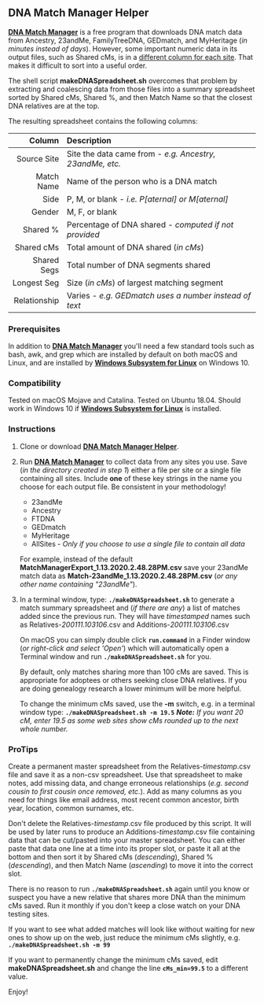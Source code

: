 ## DNA Match Manager Helper

[DNA Match Manager]:https://heirloomsoftware.com/dna-match-manager/
[DNA Match Manager Helper]:https://github.com/Monty/DNA_Match_Manager_Helper
[cvskit]:http://csvkit.rtfd.org
[columns]:DNA_Match_Manager-FieldNames.md
[Windows Subsystem for Linux]:https://docs.microsoft.com/en-us/windows/wsl/faq

**[DNA Match Manager][]** is a free program that downloads DNA match data from
Ancestry, 23andMe, FamilyTreeDNA, GEDmatch, and MyHeritage (*in minutes instead
of days*). However, some important numeric data in its output files, such as
Shared cMs, is in a [different column for each site][columns]. That makes it
difficult to sort into a useful order.

The shell script **makeDNASpreadsheet.sh** overcomes that problem by extracting
and coalescing data from those files into a summary spreadsheet sorted by
Shared cMs, Shared %, and then Match Name so that the closest DNA relatives are
at the top.

The resulting spreadsheet contains the following columns:

| Column | Description |
|--------:|:-------------|
| Source Site | Site the data came from - *e.g. Ancestry, 23andMe, etc.* |
| Match Name | Name of the person who is a DNA match |
| Side | P, M, or blank - *i.e. P[aternal] or M[aternal]* |
| Gender | M, F, or blank |
| Shared % | Percentage of DNA shared - *computed if not provided* |
| Shared cMs | Total amount of DNA shared (*in cMs*) |
| Shared Segs | Total number of DNA segments shared |
| Longest Seg | Size (*in cMs*) of largest matching segment |
| Relationship | Varies - *e.g. GEDmatch uses a number instead of text* |


### Prerequisites

In addition to **[DNA Match Manager][]** you'll need a few standard tools such
as bash, awk, and grep which are installed by default on both macOS and Linux,
and are installed by  **[Windows Subsystem for Linux][]** on Windows 10.

### Compatibility

Tested on macOS Mojave and Catalina. Tested on Ubuntu 18.04. Should work in
Windows 10 if **[Windows Subsystem for Linux][]** is installed.

### Instructions

1. Clone or download **[DNA Match Manager Helper][]**.

2. Run **[DNA Match Manager][]** to collect data from any sites you use. Save
(*in the directory created in step 1*) either a file per site or a single
file containing all sites. Include **one** of these key strings in the name you
choose for each output file. Be consistent in your methodology!

    * 23andMe
    * Ancestry
    * FTDNA
    * GEDmatch
    * MyHeritage
    * AllSites - *Only if you choose to use a single file to contain all data*

    For example, instead of the default
**MatchManagerExport_1.13.2020.2.48.28PM.csv** save your 23andMe match data
as **Match-23andMe_1.13.2020.2.48.28PM.csv** (*or any other name containing
"23andMe"*).

3. In a terminal window, type: **`./makeDNASpreadsheet.sh`** to generate a
match summary spreadsheet and (*if there are any*) a list of matches added
since the previous run. They will have *timestamped* names such as
Relatives-*200111.103106*.csv and Additions-*200111.103106*.csv

    On macOS you can simply double click **`run.command`** in a Finder window
(*or right-click and select 'Open'*) which will automatically open a Terminal
window and run **`./makeDNASpreadsheet.sh`** for you.

    By default, only matches sharing more than 100 cMs are saved. This is
appropriate for adoptees or others seeking close DNA relatives. If you are
doing genealogy research a lower minimum will be more helpful.

    To change the minimum cMs saved, use the **-m** switch, e.g. in a terminal
window type: **`./makeDNASpreadsheet.sh -m 19.5`** ***Note:*** *If you want 20
cM, enter 19.5 as some web sites show cMs rounded up to the next whole number.*

### ProTips

Create a permanent master spreadsheet from the Relatives-*timestamp*.csv file
and save it as a non-csv spreadsheet. Use that spreadsheet to make notes, add
missing data, and change erroneous relationships (*e.g. second cousin to first
cousin once removed, etc.*). Add as many columns as you need for things like
email address, most recent common ancestor, birth year, location, common
surnames, etc.

Don't delete the Relatives-*timestamp*.csv file produced by this script. It
will be used by later runs to produce an Additions-*timestamp*.csv file
containing data that can be cut/pasted into your master spreadsheet. You can
either paste that data one line at a time into its proper slot, or paste it all
at the bottom and then sort it by Shared cMs (*descending*), Shared %
(*descending*), and then Match Name (*ascending*) to move it into the correct
slot.

There is no reason to run **`./makeDNASpreadsheet.sh`** again until you know or
suspect you have a new relative that shares more DNA than the minimum cMs
saved. Run it monthly if you don't keep a close watch on your DNA testing
sites.

If you want to see what added matches will look like without waiting for new
ones to show up on the web, just reduce the minimum cMs slightly, e.g.
**`./makeDNASpreadsheet.sh -m 99`**

If you want to permanently change the minimum cMs saved, edit
**makeDNASpreadsheet.sh** and change the line **`cMs_min=99.5`** to a
different value.

Enjoy!
